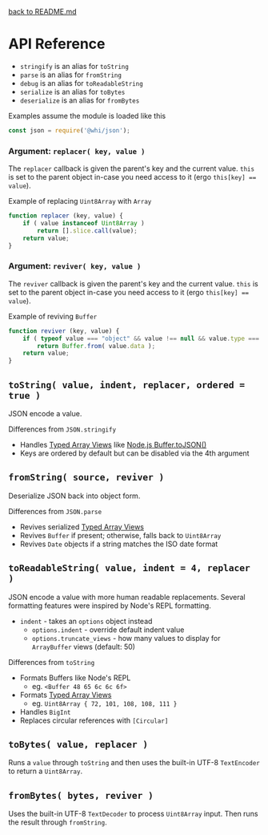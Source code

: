 [back to README.md](../README.md)

# API Reference

- `stringify`  is an alias for `toString`
- `parse` is an alias for `fromString`
- `debug`  is an alias for `toReadableString`
- `serialize`  is an alias for `toBytes`
- `deserialize`  is an alias for `fromBytes`

Examples assume the module is loaded like this
```javascript
const json = require('@whi/json');
```

### Argument: `replacer( key, value )`
The `replacer` callback is given the parent's key and the current value.  `this` is set to the
parent object in-case you need access to it (ergo `this[key] == value`).

Example of replacing `Uint8Array` with `Array`
```javascript
function replacer (key, value) {
    if ( value instanceof Uint8Array )
        return [].slice.call(value);
    return value;
}
```

### Argument: `reviver( key, value )`
The `reviver` callback is given the parent's key and the current value.  `this` is set to the parent
object in-case you need access to it (ergo `this[key] == value`).

Example of reviving `Buffer`
```javascript
function reviver (key, value) {
    if ( typeof value === "object" && value !== null && value.type === "Buffer" )
        return Buffer.from( value.data );
    return value;
}
```


## `toString( value, indent, replacer, ordered = true )`
JSON encode a value.

Differences from `JSON.stringify`

- Handles [Typed Array
  Views](https://developer.mozilla.org/en-US/docs/Web/JavaScript/Typed_arrays#typed_array_views)
  like [Node.js Buffer.toJSON()](https://nodejs.org/api/buffer.html#buffer_buf_tojson)
- Keys are ordered by default but can be disabled via the 4th argument


## `fromString( source, reviver )`
Deserialize JSON back into object form.

Differences from `JSON.parse`

- Revives serialized [Typed Array
  Views](https://developer.mozilla.org/en-US/docs/Web/JavaScript/Typed_arrays#typed_array_views)
- Revives `Buffer` if present; otherwise, falls back to `Uint8Array`
- Revives `Date` objects if a string matches the ISO date format


## `toReadableString( value, indent = 4, replacer )`
JSON encode a value with more human readable replacements.  Several formatting features were
inspired by Node's REPL formatting.

- `indent` - takes an `options` object instead
  - `options.indent` - override default indent value
  - `options.truncate_views` - how many values to display for `ArrayBuffer` views (default: 50)

Differences from `toString`

- Formats Buffers like Node's REPL
    - eg. `<Buffer 48 65 6c 6c 6f>`
- Formats [Typed Array
  Views](https://developer.mozilla.org/en-US/docs/Web/JavaScript/Typed_arrays#typed_array_views)
    - eg. `Uint8Array { 72, 101, 108, 108, 111 }`
- Handles `BigInt`
- Replaces circular references with `[Circular]`


## `toBytes( value, replacer )`
Runs a `value` through `toString` and then uses the built-in UTF-8 `TextEncoder` to return a
`Uint8Array`.


## `fromBytes( bytes, reviver )`

Uses the built-in UTF-8 `TextDecoder` to process `Uint8Array` input.  Then runs the result through
`fromString`.
